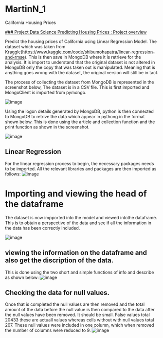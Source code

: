 # MartinN_1

California Housing Prices

[### Project Data Science Predicting Housing Prices : Project overview](https://github.com/MartinNde/MartinN_1)


Predict the housing prices of California using Linear Regression Model. 
The dataset which was taken from Kraggle(https://www.kaggle.com/code/shibumohapatra/linear-regression-and-rmse). 
This is then save in MongoDB where it is retrieve for the analysis.
It is import to understand that the original dataset is not altered in MongoDB only the copy that was taken out is manipulated.
Meaning that is anything goes wrong with the dataset, the original version will still be in tact.


The process of collecting the dataset from MongoDB is represented in the screenshot below,
The dataset is in a CSV file. This is first imported and MongoClient is imported from pymongo. 

![image](https://user-images.githubusercontent.com/117248670/199480259-84510caf-e653-48f4-b5c1-7063581b8f9b.png)

Using the logon details generated by MongoDB, python is then connected to MongoDB to retrive the data which appear in pythong in the format shown below. This is done using the article and collection function and the print function as shown in the screenshot.

![image](https://user-images.githubusercontent.com/117248670/199491443-699169c5-a10d-4e32-b923-95d08f2f5b56.png)

## Linear Regression

For the linear regression process to begin, the necessary packages needs to be imported. All the relevant libraries and packages are then imported as follows:
![image](https://user-images.githubusercontent.com/117248670/199494041-90f6d02d-8587-4949-80a5-1dee56367fe5.png)

# Importing and viewing the head of the dataframe

The dataset is now impported into the model and viewed intothe dataframe. 
This is to obtain a perspective of the data and see if all the information in the data has been correctly included.

![image](https://user-images.githubusercontent.com/117248670/199495019-b4dd5b81-b8e7-4054-8ab8-c6f68ae5125b.png)

## viewing the information on the dataframe and also get the discription of the data.

This is done using the two short and simple functions of info and describe as shown below:
![image](https://user-images.githubusercontent.com/117248670/199496402-5cd319a9-df78-4001-90df-f9eeb583a655.png)

## Checking the data for null values.

Once that is completed the null values are then removed and the total amount of the data before the null value is then compared to the data after the null values have been removed. It should be small. False values total 20433 these are actuall values whereas cells without with null values total 207. These null values were included in one column, which when removed the number of columns were reduced to 9. 
![image](https://user-images.githubusercontent.com/117248670/199499561-9fc82624-86ed-4778-9b3a-8a30483db622.png)
